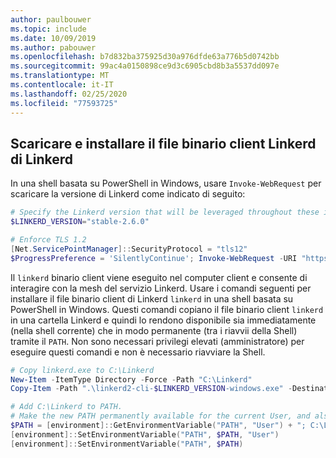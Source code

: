 ```yaml
---
author: paulbouwer
ms.topic: include
ms.date: 10/09/2019
ms.author: pabouwer
ms.openlocfilehash: b7d832ba375925d30a976dfde63a776b5d0742bb
ms.sourcegitcommit: 99ac4a0150898ce9d3c6905cbd8b3a5537dd097e
ms.translationtype: MT
ms.contentlocale: it-IT
ms.lasthandoff: 02/25/2020
ms.locfileid: "77593725"
---
```

## <a name="download-and-install-the-linkerd-linkerd-client-binary"></a>Scaricare e installare il file binario client Linkerd di Linkerd

In una shell basata su PowerShell in Windows, usare `Invoke-WebRequest` per scaricare la versione di Linkerd come indicato di seguito:

```powershell
# Specify the Linkerd version that will be leveraged throughout these instructions
$LINKERD_VERSION="stable-2.6.0"

# Enforce TLS 1.2
[Net.ServicePointManager]::SecurityProtocol = "tls12"
$ProgressPreference = 'SilentlyContinue'; Invoke-WebRequest -URI "https://github.com/linkerd/linkerd2/releases/download/$LINKERD_VERSION/linkerd2-cli-$LINKERD_VERSION-windows.exe" -OutFile "linkerd2-cli-$LINKERD_VERSION-windows.exe"
```

Il `linkerd` binario client viene eseguito nel computer client e consente di interagire con la mesh del servizio Linkerd. Usare i comandi seguenti per installare il file binario client di Linkerd `linkerd` in una shell basata su PowerShell in Windows. Questi comandi copiano il file binario client `linkerd` in una cartella Linkerd e quindi lo rendono disponibile sia immediatamente (nella shell corrente) che in modo permanente (tra i riavvii della Shell) tramite il `PATH`. Non sono necessari privilegi elevati (amministratore) per eseguire questi comandi e non è necessario riavviare la Shell.

```powershell
# Copy linkerd.exe to C:\Linkerd
New-Item -ItemType Directory -Force -Path "C:\Linkerd"
Copy-Item -Path ".\linkerd2-cli-$LINKERD_VERSION-windows.exe" -Destination "C:\Linkerd\linkerd.exe"

# Add C:\Linkerd to PATH. 
# Make the new PATH permanently available for the current User, and also immediately available in the current shell.
$PATH = [environment]::GetEnvironmentVariable("PATH", "User") + "; C:\Linkerd\"
[environment]::SetEnvironmentVariable("PATH", $PATH, "User") 
[environment]::SetEnvironmentVariable("PATH", $PATH)
```